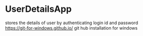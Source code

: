 # UserDetailsApp
stores the details of user by authenticating login id and password
https://git-for-windows.github.io/ git hub installation for windows
